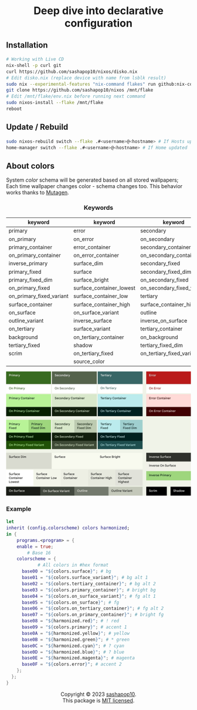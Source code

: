 <h1 align="center">Deep dive into declarative configuration</h1>

## Installation

```bash
# Working with Live CD
nix-shell -p curl git
curl https://github.com/sashapop10/nixos/disko.nix
# Edit disko.nix (replace device with name from lsblk result)
sudo nix --experimental-features "nix-command flakes" run github:nix-community/disko -- --mode disko ./disko.nix
git clone https://github.com/sashapop10/nixos /mnt/flake
# Edit /mnt/flake/env.nix before running next command
sudo nixos-install --flake /mnt/flake
reboot
```

## Update / Rebuild

```bash
sudo nixos-rebuild switch --flake .#<username>@<hostname> # If Hosts updated
home-manager switch --flake .#<username>@<hostname> # If Home updated
```

## About colors

System _color_ schema will be generated based on all stored wallpapers;
Each time wallpaper changes color - schema changes too.
This behavior works thanks to [Mutagen](https://github.com/InioX/matugen).

<div align="center">

### Keywords

| keyword                  | keyword                  | keyword                    |
| ------------------------ | ------------------------ | -------------------------- |
| primary                  | error                    | secondary                  |
| on_primary               | on_error                 | on_secondary               |
| primary_container        | error_container          | secondary_container        |
| on_primary_container     | on_error_container       | on_secondary_container     |
| inverse_primary          | surface_dim              | secondary_fixed            |
| primary_fixed            | surface                  | secondary_fixed_dim        |
| primary_fixed_dim        | surface_bright           | on_secondary_fixed         |
| on_primary_fixed         | surface_container_lowest | on_secondary_fixed_variant |
| on_primary_fixed_variant | surface_container_low    | tertiary                   |
| surface_container        | surface_container_high   | surface_container_highest  |
| on_surface               | on_surface_variant       | outline                    |
| outline_variant          | inverse_surface          | inverse_on_surface         |
| on_tertiary              | surface_variant          | tertiary_container         |
| background               | on_tertiary_container    | on_background              |
| tertiary_fixed           | shadow                   | tertiary_fixed_dim         |
| scrim                    | on_tertiary_fixed        | on_tertiary_fixed_variant  |
|                          | source_color             |                            |

![Color scheme](./assets/colors.jpg)

</div>

### Example

```nix
let
inherit (config.colorscheme) colors harmonized;
in {
	programs.<program> = {
    enable = true;
		# Base 16
    colorscheme = {
			# All colors in #hex format
      base00 = "${colors.surface}"; # bg
      base01 = "${colors.surface_variant}"; # bg alt 1
      base02 = "${colors.tertiary_container}"; # bg alt 2
      base03 = "${colors.primary_container}"; # bright bg
      base04 = "${colors.on_surface_variant}"; # fg alt 1
      base05 = "${colors.on_surface}"; # fg
      base06 = "${colors.on_tertiary_container}"; # fg alt 2
      base07 = "${colors.on_primary_container}"; # bright fg
      base08 = "${harmonized.red}"; # ! red
      base09 = "${colors.primary}"; # accent 1
      base0A = "${harmonized.yellow}"; # yellow
      base0B = "${harmonized.green}"; # * green
      base0C = "${harmonized.cyan}"; # ? cyan
      base0D = "${harmonized.blue}"; # ? blue
      base0E = "${harmonized.magenta}"; # magenta
      base0F = "${colors.error}"; # accent 2
    };
  };
}
```

<p align="center">
Copyright © 2023 <a href="https://github.com/sashapop10">sashapop10</a>.<br/>
This package is <a href="./LICENSE">MIT licensed</a>.<br/>
</p>

